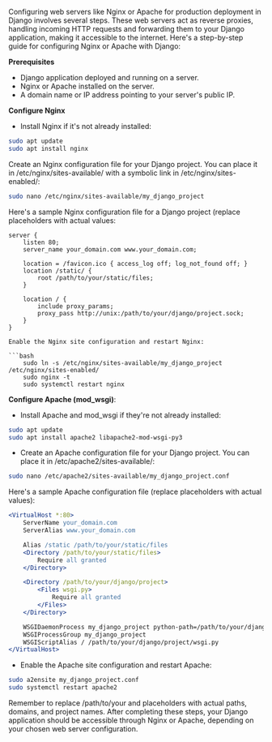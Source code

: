 Configuring web servers like Nginx or Apache for production deployment in Django involves several steps. These web servers act as reverse proxies, handling incoming HTTP requests and forwarding them to your Django application, making it accessible to the internet. Here's a step-by-step guide for configuring Nginx or Apache with Django:

**Prerequisites**

- Django application deployed and running on a server.
- Nginx or Apache installed on the server.
- A domain name or IP address pointing to your server's public IP.

**Configure Nginx**

- Install Nginx if it's not already installed:

```bash
sudo apt update
sudo apt install nginx
```

Create an Nginx configuration file for your Django project. You can place it in /etc/nginx/sites-available/ with a symbolic link in /etc/nginx/sites-enabled/:

```bash
sudo nano /etc/nginx/sites-available/my_django_project
```

Here's a sample Nginx configuration file for a Django project (replace placeholders with actual values:

```nginx
server {
    listen 80;
    server_name your_domain.com www.your_domain.com;

    location = /favicon.ico { access_log off; log_not_found off; }
    location /static/ {
        root /path/to/your/static/files;
    }

    location / {
        include proxy_params;
        proxy_pass http://unix:/path/to/your/django/project.sock;
    }
}

Enable the Nginx site configuration and restart Nginx:

```bash
    sudo ln -s /etc/nginx/sites-available/my_django_project /etc/nginx/sites-enabled/
    sudo nginx -t
    sudo systemctl restart nginx
```

**Configure Apache (mod_wsgi)**:

- Install Apache and mod_wsgi if they're not already installed:

```bash
sudo apt update
sudo apt install apache2 libapache2-mod-wsgi-py3
```

- Create an Apache configuration file for your Django project. You can place it in /etc/apache2/sites-available/:

```bash
sudo nano /etc/apache2/sites-available/my_django_project.conf
```

Here's a sample Apache configuration file (replace placeholders with actual values):

```apache
<VirtualHost *:80>
    ServerName your_domain.com
    ServerAlias www.your_domain.com

    Alias /static /path/to/your/static/files
    <Directory /path/to/your/static/files>
        Require all granted
    </Directory>

    <Directory /path/to/your/django/project>
        <Files wsgi.py>
            Require all granted
        </Files>
    </Directory>

    WSGIDaemonProcess my_django_project python-path=/path/to/your/django/project python-home=/path/to/your/venv
    WSGIProcessGroup my_django_project
    WSGIScriptAlias / /path/to/your/django/project/wsgi.py
</VirtualHost>
```

- Enable the Apache site configuration and restart Apache:

```bash
sudo a2ensite my_django_project.conf
sudo systemctl restart apache2
```

Remember to replace /path/to/your and placeholders with actual paths, domains, and project names. After completing these steps, your Django application should be accessible through Nginx or Apache, depending on your chosen web server configuration.